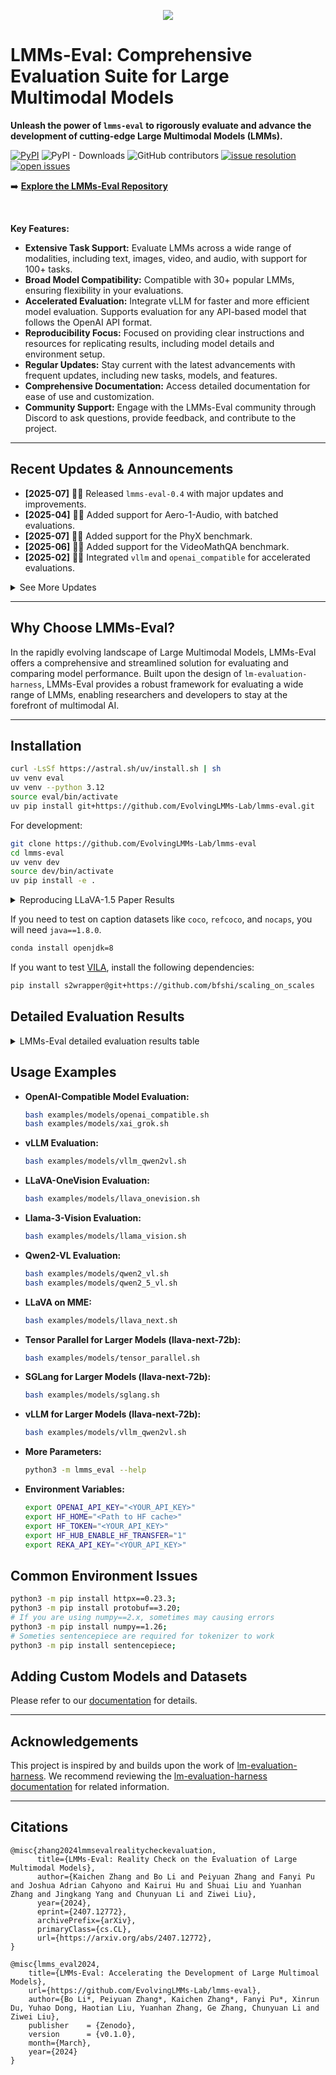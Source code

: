 <p align="center" width="70%">
<img src="https://i.postimg.cc/KvkLzbF9/WX20241212-014400-2x.png">
</p>

# LMMs-Eval: Comprehensive Evaluation Suite for Large Multimodal Models

**Unleash the power of `lmms-eval` to rigorously evaluate and advance the development of cutting-edge Large Multimodal Models (LMMs).**

[![PyPI](https://img.shields.io/pypi/v/lmms-eval)](https://pypi.org/project/lmms-eval)
![PyPI - Downloads](https://img.shields.io/pypi/dm/lmms-eval)
![GitHub contributors](https://img.shields.io/github/contributors/EvolvingLMMs-Lab/lmms-eval)
[![issue resolution](https://img.shields.io/github/issues-closed-raw/EvolvingLMMs-Lab/lmms-eval)](https://github.com/EvolvingLMMs-Lab/lmms-eval/issues)
[![open issues](https://img.shields.io/github/issues-raw/EvolvingLMMs-Lab/lmms-eval)](https://github.com/EvolvingLMMs-Lab/lmms-eval/issues)

➡️ **[Explore the LMMs-Eval Repository](https://github.com/EvolvingLMMs-Lab/lmms-eval)**

<br>

**Key Features:**

*   **Extensive Task Support:** Evaluate LMMs across a wide range of modalities, including text, images, video, and audio, with support for 100+ tasks.
*   **Broad Model Compatibility:** Compatible with 30+ popular LMMs, ensuring flexibility in your evaluations.
*   **Accelerated Evaluation:** Integrate vLLM for faster and more efficient model evaluation. Supports evaluation for any API-based model that follows the OpenAI API format.
*   **Reproducibility Focus:** Focused on providing clear instructions and resources for replicating results, including model details and environment setup.
*   **Regular Updates:** Stay current with the latest advancements with frequent updates, including new tasks, models, and features.
*   **Comprehensive Documentation:** Access detailed documentation for ease of use and customization.
*   **Community Support:** Engage with the LMMs-Eval community through Discord to ask questions, provide feedback, and contribute to the project.

---

## Recent Updates & Announcements

*   **[2025-07]** 🚀🚀 Released `lmms-eval-0.4` with major updates and improvements.
*   **[2025-04]** 🚀🚀 Added support for Aero-1-Audio, with batched evaluations.
*   **[2025-07]** 🎉🎉 Added support for the PhyX benchmark.
*   **[2025-06]** 🎉🎉 Added support for the VideoMathQA benchmark.
*   **[2025-02]** 🚀🚀 Integrated `vllm` and `openai_compatible` for accelerated evaluations.

<details>
<summary>See More Updates</summary>

-   [2025-01] 🎓🎓 Released new benchmark: [Video-MMMU: Evaluating Knowledge Acquisition from Multi-Discipline Professional Videos](https://arxiv.org/abs/2501.13826).
-   [2024-12] 🎉🎉 Presented [MME-Survey: A Comprehensive Survey on Evaluation of Multimodal LLMs](https://arxiv.org/pdf/2411.15296).
-   [2024-11] 🔈🔊 Upgraded `lmms-eval/v0.3.0` to support audio evaluations.
-   [2024-10] 🎉🎉 Added support for NaturalBench, TemporalBench, VDC, MovieChat-1K, and Vinoground.  New Model support: AuroraCap and MovieChat.
-   [2024-09] 🎉🎉 Added support for MMSearch and MME-RealWorld.
-   [2024-09] ⚙️️⚙️️️️ Upgraded `lmms-eval` to `0.2.3` with more tasks and features.
-   [2024-08] 🎉🎉 Added support for LLaVA-OneVision, Mantis, MVBench, LongVideoBench, and MMStar.
-   [2024-07] 👨‍💻👨‍💻 Upgraded `lmms-eval/v0.2.1` with support for more models and evaluation tasks.
-   [2024-07] 🎉🎉 Released the [technical report](https://arxiv.org/abs/2407.12772) and [LiveBench](https://huggingface.co/spaces/lmms-lab/LiveBench)!
-   [2024-06] 🎬🎬 Upgraded `lmms-eval/v0.2.0` to support video evaluations.
-   [2024-03] 📝📝 Released the first version of `lmms-eval`.

</details>

---

## Why Choose LMMs-Eval?

In the rapidly evolving landscape of Large Multimodal Models, LMMs-Eval offers a comprehensive and streamlined solution for evaluating and comparing model performance.  Built upon the design of `lm-evaluation-harness`, LMMs-Eval provides a robust framework for evaluating a wide range of LMMs, enabling researchers and developers to stay at the forefront of multimodal AI.

---

## Installation

```bash
curl -LsSf https://astral.sh/uv/install.sh | sh
uv venv eval
uv venv --python 3.12
source eval/bin/activate
uv pip install git+https://github.com/EvolvingLMMs-Lab/lmms-eval.git
```

For development:

```bash
git clone https://github.com/EvolvingLMMs-Lab/lmms-eval
cd lmms-eval
uv venv dev
source dev/bin/activate
uv pip install -e .
```

<details>
<summary>Reproducing LLaVA-1.5 Paper Results</summary>
<br>
Check the [environment install script](miscs/repr_scripts.sh) and [torch environment info](miscs/repr_torch_envs.txt) to reproduce LLaVA-1.5 paper results. Refer to the [results check](miscs/llava_result_check.md) for dealing with small variations.
</details>

If you need to test on caption datasets like `coco`, `refcoco`, and `nocaps`, you will need `java==1.8.0`.

```bash
conda install openjdk=8
```

If you want to test [VILA](https://github.com/NVlabs/VILA), install the following dependencies:

```bash
pip install s2wrapper@git+https://github.com/bfshi/scaling_on_scales
```

## Detailed Evaluation Results
<details>
<summary>LMMs-Eval detailed evaluation results table</summary>
<br>
We provide a Google Sheet for the detailed results of the LLaVA series models on different datasets. You can access the sheet [here](https://docs.google.com/spreadsheets/d/1a5ImfdKATDI8T7Cwh6eH-bEsnQFzanFraFUgcS9KHWc/edit?usp=sharing).
</details>

## Usage Examples

*   **OpenAI-Compatible Model Evaluation:**
    ```bash
    bash examples/models/openai_compatible.sh
    bash examples/models/xai_grok.sh
    ```
*   **vLLM Evaluation:**
    ```bash
    bash examples/models/vllm_qwen2vl.sh
    ```
*   **LLaVA-OneVision Evaluation:**
    ```bash
    bash examples/models/llava_onevision.sh
    ```
*   **Llama-3-Vision Evaluation:**
    ```bash
    bash examples/models/llama_vision.sh
    ```
*   **Qwen2-VL Evaluation:**
    ```bash
    bash examples/models/qwen2_vl.sh
    bash examples/models/qwen2_5_vl.sh
    ```
*   **LLaVA on MME:**
    ```bash
    bash examples/models/llava_next.sh
    ```
*   **Tensor Parallel for Larger Models (llava-next-72b):**
    ```bash
    bash examples/models/tensor_parallel.sh
    ```
*   **SGLang for Larger Models (llava-next-72b):**
    ```bash
    bash examples/models/sglang.sh
    ```
*   **vLLM for Larger Models (llava-next-72b):**
    ```bash
    bash examples/models/vllm_qwen2vl.sh
    ```

*   **More Parameters:**

    ```bash
    python3 -m lmms_eval --help
    ```

*   **Environment Variables:**
    ```bash
    export OPENAI_API_KEY="<YOUR_API_KEY>"
    export HF_HOME="<Path to HF cache>"
    export HF_TOKEN="<YOUR_API_KEY>"
    export HF_HUB_ENABLE_HF_TRANSFER="1"
    export REKA_API_KEY="<YOUR_API_KEY>"
    ```

## Common Environment Issues
```bash
python3 -m pip install httpx==0.23.3;
python3 -m pip install protobuf==3.20;
# If you are using numpy==2.x, sometimes may causing errors
python3 -m pip install numpy==1.26;
# Someties sentencepiece are required for tokenizer to work
python3 -m pip install sentencepiece;
```

## Adding Custom Models and Datasets

Please refer to our [documentation](docs/README.md) for details.

---

## Acknowledgements

This project is inspired by and builds upon the work of [lm-evaluation-harness](https://github.com/EleutherAI/lm-evaluation-harness).  We recommend reviewing the [lm-evaluation-harness documentation](https://github.com/EleutherAI/lm-evaluation-harness/tree/main/docs) for related information.

---

## Citations

```shell
@misc{zhang2024lmmsevalrealitycheckevaluation,
      title={LMMs-Eval: Reality Check on the Evaluation of Large Multimodal Models},
      author={Kaichen Zhang and Bo Li and Peiyuan Zhang and Fanyi Pu and Joshua Adrian Cahyono and Kairui Hu and Shuai Liu and Yuanhan Zhang and Jingkang Yang and Chunyuan Li and Ziwei Liu},
      year={2024},
      eprint={2407.12772},
      archivePrefix={arXiv},
      primaryClass={cs.CL},
      url={https://arxiv.org/abs/2407.12772},
}

@misc{lmms_eval2024,
    title={LMMs-Eval: Accelerating the Development of Large Multimoal Models},
    url={https://github.com/EvolvingLMMs-Lab/lmms-eval},
    author={Bo Li*, Peiyuan Zhang*, Kaichen Zhang*, Fanyi Pu*, Xinrun Du, Yuhao Dong, Haotian Liu, Yuanhan Zhang, Ge Zhang, Chunyuan Li and Ziwei Liu},
    publisher    = {Zenodo},
    version      = {v0.1.0},
    month={March},
    year={2024}
}